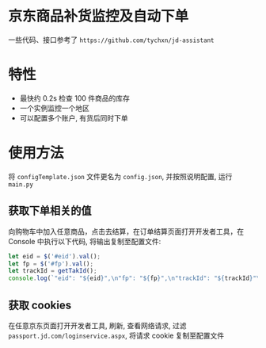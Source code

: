 # 京东商品补货监控及自动下单

一些代码、接口参考了 `https://github.com/tychxn/jd-assistant`

# 特性

- 最快约 0.2s 检查 100 件商品的库存
- 一个实例监控一个地区
- 可以配置多个账户, 有货后同时下单

# 使用方法

将 `configTemplate.json` 文件更名为 `config.json`, 并按照说明配置, 运行 `main.py`

## 获取下单相关的值

向购物车中加入任意商品，点击去结算，在订单结算页面打开开发者工具，在 Console 中执行以下代码, 将输出复制至配置文件:

```js
let eid = $('#eid').val();
let fp = $('#fp').val();
let trackId = getTakId();
console.log(`"eid": "${eid}",\n"fp": "${fp}",\n"trackId": "${trackId}"\n`);
```

## 获取 cookies

在任意京东页面打开开发者工具, 刷新, 查看网络请求, 过滤 `passport.jd.com/loginservice.aspx`, 将请求 cookie 复制至配置文件